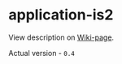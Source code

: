 # application-is2

View description on [Wiki-page](https://github.com/aromarich21/application-is2/wiki/).

Actual version - `0.4`
